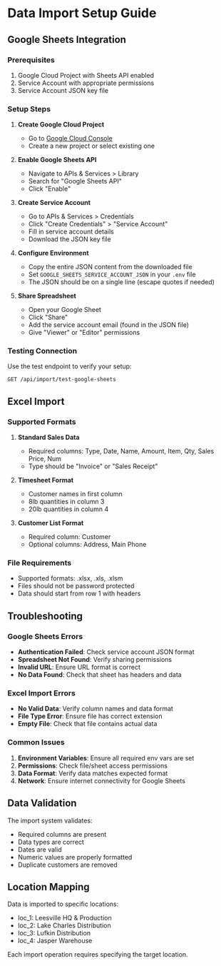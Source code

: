 # Data Import Setup Guide

## Google Sheets Integration

### Prerequisites
1. Google Cloud Project with Sheets API enabled
2. Service Account with appropriate permissions
3. Service Account JSON key file

### Setup Steps

1. **Create Google Cloud Project**
   - Go to [Google Cloud Console](https://console.cloud.google.com/)
   - Create a new project or select existing one

2. **Enable Google Sheets API**
   - Navigate to APIs & Services > Library
   - Search for "Google Sheets API"
   - Click "Enable"

3. **Create Service Account**
   - Go to APIs & Services > Credentials
   - Click "Create Credentials" > "Service Account"
   - Fill in service account details
   - Download the JSON key file

4. **Configure Environment**
   - Copy the entire JSON content from the downloaded file
   - Set `GOOGLE_SHEETS_SERVICE_ACCOUNT_JSON` in your `.env` file
   - The JSON should be on a single line (escape quotes if needed)

5. **Share Spreadsheet**
   - Open your Google Sheet
   - Click "Share"
   - Add the service account email (found in the JSON file)
   - Give "Viewer" or "Editor" permissions

### Testing Connection
Use the test endpoint to verify your setup:
```
GET /api/import/test-google-sheets
```

## Excel Import

### Supported Formats
1. **Standard Sales Data**
   - Required columns: Type, Date, Name, Amount, Item, Qty, Sales Price, Num
   - Type should be "Invoice" or "Sales Receipt"

2. **Timesheet Format**
   - Customer names in first column
   - 8lb quantities in column 3
   - 20lb quantities in column 4

3. **Customer List Format**
   - Required column: Customer
   - Optional columns: Address, Main Phone

### File Requirements
- Supported formats: .xlsx, .xls, .xlsm
- Files should not be password protected
- Data should start from row 1 with headers

## Troubleshooting

### Google Sheets Errors
- **Authentication Failed**: Check service account JSON format
- **Spreadsheet Not Found**: Verify sharing permissions
- **Invalid URL**: Ensure URL format is correct
- **No Data Found**: Check that sheet has headers and data

### Excel Import Errors
- **No Valid Data**: Verify column names and data format
- **File Type Error**: Ensure file has correct extension
- **Empty File**: Check that file contains actual data

### Common Issues
1. **Environment Variables**: Ensure all required env vars are set
2. **Permissions**: Check file/sheet access permissions
3. **Data Format**: Verify data matches expected format
4. **Network**: Ensure internet connectivity for Google Sheets

## Data Validation

The import system validates:
- Required columns are present
- Data types are correct
- Dates are valid
- Numeric values are properly formatted
- Duplicate customers are removed

## Location Mapping

Data is imported to specific locations:
- loc_1: Leesville HQ & Production
- loc_2: Lake Charles Distribution  
- loc_3: Lufkin Distribution
- loc_4: Jasper Warehouse

Each import operation requires specifying the target location.
